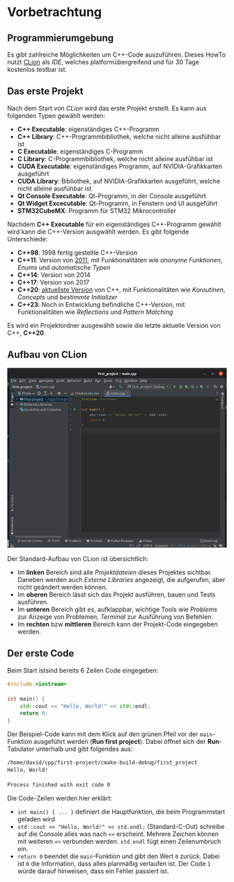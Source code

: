 # Vorbetrachtung

## Programmierumgebung

Es gibt zahlreiche Möglichkeiten um C++-Code auszuführen. Dieses HowTo nutzt [CLion](https://www.jetbrains.com/de-de/clion/) als *IDE*, welches platformübergreifend und für 30 Tage kostenlos testbar ist.

## Das erste Projekt

Nach dem Start von *CLion* wird das erste Projekt erstellt. Es kann aus folgenden Typen gewählt werden:
- **C++ Executable**: eigenständiges C++-Programm
- **C++ Library**: C++-Programmbibliothek, welche nicht alleine ausfühbar ist
- **C Executable**: eigenständiges C-Programm
- **C Library**: C-Programmbibliothek, welche nicht alleine ausfühbar ist
- **CUDA Executable**: eigenständiges Programm, auf NVIDIA-Grafikkarten ausgeführt
- **CUDA Library**: Bibliothek, auf NVIDIA-Grafikkarten ausgeführt, welche nicht alleine ausfühbar ist
- **Qt Console Executable**: Qt-Programm, in der Console ausgeführt
- **Qt Widget Excecutable**: Qt-Programm, in Fenstern und UI ausgeführt
- **STM32CubeMX**: Programm für STM32 Mikrocontroller

Nachdem **C++ Executable** für ein eigenständiges C++-Programm gewählt wird kann die C++-Version ausgwählt werden. Es gibt folgende Unterschiede:
- **C++98**: 1998 fertig gestellte C++-Version
- **C++11**: Version von [2011](https://de.wikipedia.org/wiki/C%2B%2B#C++11), mit Funktionalitäten wie *anonyme Funktionen*, *Enums* und *automatische Typen*
- **C++14**: Version von 2014
- **C++17**: Version von 2017
- **C++20**: [aktuellste Version](https://de.wikipedia.org/wiki/C%2B%2B#C++20) von C++, mit Funktionalitäten wie *Koroutinen*, *Concepts* und *bestimmte Initializer*
- **C++23**: Noch in Entwicklung befindliche C++-Version, mit Funktionalitäten wie *Reflections* und *Pattern Matching*

Es wird ein Projektordner ausgewählt sowie die letzte aktuelle Version von C++, **C++20**.

## Aufbau von CLion

![Leeres neues Projekt](https://raw.githubusercontent.com/panvid/howto-develop-with-cpp/main/img/new-project.png)

Der Standard-Aufbau von CLion ist übersichtlich:
- Im **linken** Bereich sind alle *Projektdateien* dieses Projektes sichtbar. Daneben werden auch *Externe Libraries* angezeigt, die aufgerufen, aber nicht geändert werden können.
- Im **oberen** Bereich lässt sich das Projekt ausführen, bauen und Tests ausführen.
- Im **unteren** Bereich gibt es, aufklappbar, wichtige Tools wie *Problems* zur Anzeige von Problemen, *Terminal* zur Ausführung von Befehlen.
- Im **rechten** bzw **mittleren** Bereich kann der Projekt-Code eingegeben werden.

## Der erste Code

Beim Start istsind bereits 6 Zeilen Code eingegeben:

```cpp
#include <iostream>

int main() {
    std::cout << "Hello, World!" << std::endl;
    return 0;
}
```

Der Beispiel-Code kann mit dem Klick auf den grünen Pfeil vor der `main`-Funktion ausgeführt werden (**Run first project**). Dabei öffnet sich der **Run**-Tabulator unterhalb und gibt folgendes aus:
```sh
/home/david/cpp/first-project/cmake-build-debug/first_project
Hello, World!

Process finished with exit code 0
```

Die Code-Zeilen werden hier erklärt:
- `int main() { ... }` definiert die Hauptfunktion, die beim Programmstart geladen wird
- `std::cout << "Hello, World!" << std.endl;` (Standard-C-Out) schreibe auf die Console alles was nach `<<` erscheint. Mehrere Zeichen können mit weiteren `<<` verbunden werden. `std.endl` fügt einen Zeilenumbruch ein.
- `return 0` beendet die `main`-Funktion und gibt den Wert `0` zurück. Dabei ist `0` die Information, dass alles planmäßig verlaufen ist. Der Code `1` würde darauf hinweisen, dass ein Fehler passiert ist.
